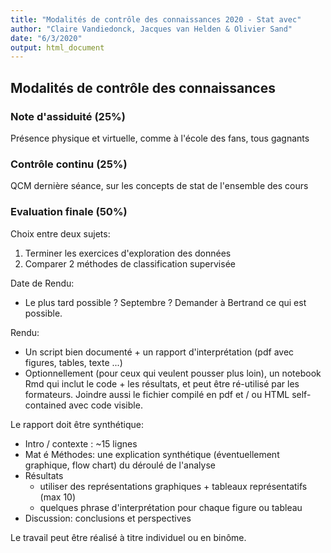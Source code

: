 ```yaml
---
title: "Modalités de contrôle des connaissances 2020 - Stat avec"
author: "Claire Vandiedonck, Jacques van Helden & Olivier Sand"
date: "6/3/2020"
output: html_document
---
```


## Modalités de contrôle des connaissances


### Note d'assiduité (25%)

Présence physique et virtuelle, comme à l'école des fans, tous gagnants

### Contrôle continu (25%)

QCM dernière séance, sur les concepts de stat de l'ensemble des cours

### Evaluation finale (50%) 

Choix entre deux sujets: 

1. Terminer les exercices d'exploration des données
2. Comparer 2 méthodes de classification supervisée

Date de Rendu: 

- Le plus tard possible ? Septembre ? Demander à Bertrand ce qui est possible. 

Rendu:

- Un script bien documenté + un rapport d'interprétation (pdf avec figures, tables, texte ...)
- Optionnellement (pour ceux qui veulent pousser plus loin), un notebook Rmd qui inclut le code + les résultats, et peut être ré-utilisé par les formateurs. Joindre aussi le fichier compilé en pdf et / ou HTML self-contained avec code visible. 
    
Le rapport doit être synthétique: 

- Intro / contexte : ~15 lignes
- Mat é Méthodes: une explication synthétique (éventuellement graphique, flow chart) du déroulé de l'analyse
- Résultats
    - utiliser des représentations graphiques + tableaux représentatifs (max 10)
    - quelques phrase d'interprétation pour chaque figure ou tableau
- Discussion: conclusions et perspectives

Le travail peut être réalisé à titre individuel ou en binôme. 



